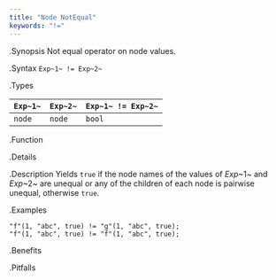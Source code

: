 ```yaml
---
title: "Node NotEqual"
keywords: "!="
---
```


.Synopsis
Not equal operator on node values.

.Syntax
`Exp~1~ != Exp~2~`

.Types


| `Exp~1~`  |  `Exp~2~` | `Exp~1~ != Exp~2~`  |
| --- | --- | --- |
| `node`     |  `node`    | `bool`                |


.Function

.Details

.Description
Yields `true` if the node names of the values of _Exp_~1~ and _Exp_~2~ are unequal or
any of the children of each node is pairwise unequal, otherwise `true`.

.Examples
```rascal-shell
"f"(1, "abc", true) != "g"(1, "abc", true);
"f"(1, "abc", true) != "f"(1, "abc", true);
```

.Benefits

.Pitfalls

